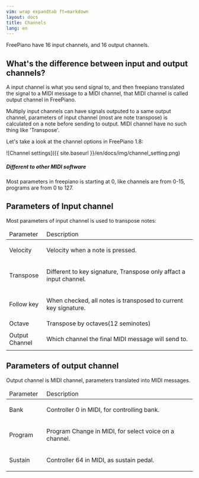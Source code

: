 ```yaml
---
vim: wrap expandtab ft=markdown
layout: docs
title: Channels
lang: en
---
```


FreePiano have 16 input channels, and 16 output channels.

## What's the difference between input and output channels?

A input channel is what you send signal to, and then freepiano translated the signal to a MIDI message to a MIDI channel, that MIDI channel is called output channel in FreePiano.

Multiply input channels can have signals outputed to a same output channel, parameters of input channel (most are note transpose) is calculated on a note before sending to output. MIDI channel have no such thing like 'Transpose'.


Let's take a look at the channel options in FreePiano 1.8:

![Channel settings]({{ site.baseurl }}/en/docs/img/channel_setting.png)

<div class="note info">
<h5>Different to other MIDI software</h5>
<p>Most parameters in freepiano is starting at 0, like channels are from 0-15, programs are from 0 to 127.</p>
</div>

## Parameters of Input channel
Most parameters of input channel is used to transpose notes:
<table>
<thead>
<tr>
  <td width="20%">Parameter</td>
  <td>Description</td>
</tr>
</thead>
<tbody>
<tr>
  <td>Velocity</td>
  <td><p>Velocity when a note is pressed.</p></td>
</tr>
<tr>
  <td>Transpose</td>
  <td><p>Different to key signature, Transpose only affact a input channel.</p></td>
</tr>
<tr>
  <td>Follow key</td>
  <td><p>When checked, all notes is transposed to current key signature.</p></td>
</tr>
<tr>
  <td>Octave</td>
  <td>Transpose by octaves(12 seminotes)</td>
</tr>
<tr>
  <td>Output Channel</td>
  <td><p>Which channel the final MIDI message will send to.</p></td>
</tr>
</tbody>
</table>

## Parameters of output channel
Output channel is MIDI channel, parameters translated into MIDI messages.
<table>
<thead>
<tr>
  <td width="20%">Parameter</td>
  <td>Description</td>
</tr>
</thead>
<tbody>
<tr>
  <td>Bank</td>
  <td><p>Controller 0 in MIDI, for controlling bank.</p></td>
</tr>
<tr>
  <td>Program</td>
  <td><p>Program Change in MIDI, for select voice on a channel.</p></td>
</tr>
<tr>
  <td>Sustain</td>
  <td><p>Controller 64 in MIDI, as sustain pedal.</p></td>
</tr>
</tbody>
</table>
